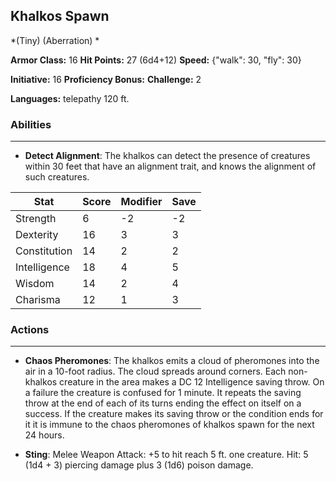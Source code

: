 ## Khalkos Spawn
*(Tiny) (Aberration) *

**Armor Class:** 16
**Hit Points:** 27 (6d4+12)
**Speed:** {"walk": 30, "fly": 30}

**Initiative:** 16
**Proficiency Bonus:**
**Challenge:** 2

**Languages:** telepathy 120 ft.

### Abilities
 --- 
- **Detect Alignment**: The khalkos can detect the presence of creatures within 30 feet that have an alignment trait, and knows the alignment of such creatures.



| Stat | Score | Modifier | Save |
| ---- | ---- | ---- | ---- |
| Strength | 6 | -2 | -2 |
| Dexterity | 16 | 3 | 3 |
| Constitution | 14 | 2 | 2 |
| Intelligence | 18 | 4 | 5 |
| Wisdom | 14 | 2 | 4 |
| Charisma | 12 | 1 | 3 |

### Actions
 --- 
- **Chaos Pheromones**: The khalkos emits a cloud of pheromones into the air in a 10-foot radius. The cloud spreads around corners. Each non-khalkos creature in the area makes a DC 12 Intelligence saving throw. On a failure  the creature is confused for 1 minute. It repeats the saving throw at the end of each of its turns  ending the effect on itself on a success. If the creature makes its saving throw or the condition ends for it  it is immune to the chaos pheromones of khalkos spawn for the next 24 hours.

- **Sting**: Melee Weapon Attack: +5 to hit  reach 5 ft.  one creature. Hit: 5 (1d4 + 3) piercing damage plus 3 (1d6) poison damage.

